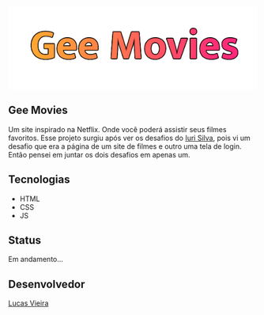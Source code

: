  <img src="images/gee-movies.png" align="center" />
  
## Gee Movies
  Um site inspirado na Netflix. Onde você poderá assistir seus filmes favoritos. Esse projeto surgiu após ver os desafios do
  [Iuri Silva](https://www.linkedin.com/in/iuricode/), pois vi um desafio que era a página de um site de filmes e
  outro uma tela de login. Então pensei em juntar os dois desafios em apenas um.

## Tecnologias
  * HTML
  * CSS
  * JS

## Status
  Em andamento...

## Desenvolvedor
  [Lucas Vieira](https://www.linkedin.com/in/lucas-vieira-dev/)
